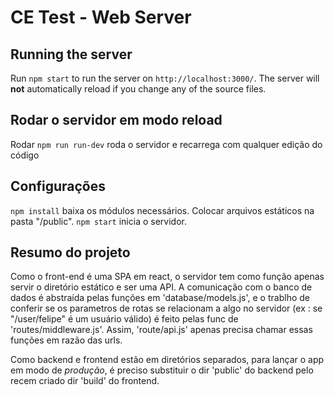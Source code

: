 # CE Test - Web Server

## Running the server

Run `npm start`  to run the server on `http://localhost:3000/`. The server will **not** automatically reload if you change any of the source files.

## Rodar o servidor em modo reload ###

Rodar `npm run run-dev` roda o servidor e recarrega com qualquer edição do código

## Configurações ##

`npm install` baixa os módulos necessários.
Colocar arquivos estáticos na pasta "/public".
`npm start` inicia o servidor.

## Resumo do projeto ##

Como o front-end é uma SPA em react, o servidor tem como função apenas servir o diretório estático e ser uma API.
A comunicação com o banco de dados é abstraída pelas funções em 'database/models.js', e o trablho de conferir se os parametros de rotas se relacionam a algo no servidor (ex : se "/user/felipe" é um usuário válido) é feito pelas func de 'routes/middleware.js'.
Assim, 'route/api.js' apenas precisa chamar essas funções em razão das urls.

Como backend e frontend estão em diretórios separados, para lançar o app em modo de *produção*, é preciso substituir o dir 'public' do backend pelo recem criado dir 'build' do frontend.